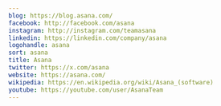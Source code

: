 ```yaml
---
blog: https://blog.asana.com/
facebook: http://facebook.com/asana
instagram: http://instagram.com/teamasana
linkedin: https://linkedin.com/company/asana
logohandle: asana
sort: asana
title: Asana
twitter: https://x.com/asana
website: https://asana.com/
wikipedia: https://en.wikipedia.org/wiki/Asana_(software)
youtube: https://youtube.com/user/AsanaTeam
---
```

